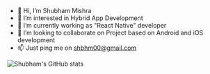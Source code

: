 - 👋 Hi, I’m Shubham Mishra
- 👀 I’m interested in Hybrid App Development
- 🌱 I’m currently working as  "React Native" developer
- 💞️ I’m looking to collaborate on Project based on Android and iOS development
- 📫 Just ping me on shbhm00@gmail.com

<!---
shbhm00/shbhm00 is a ✨ special ✨ repository because its `README.md` (this file) appears on your GitHub profile.
You can click the Preview link to take a look at your changes.
--->
![Shubham's GitHub stats](https://github-readme-stats.vercel.app/api?username=shbhm00&show_icons=true&theme=great-gatsby)
